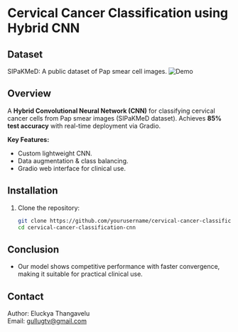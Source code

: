 # Cervical Cancer Classification using Hybrid CNN
## Dataset
SIPaKMeD: A public dataset of Pap smear cell images.
![Demo](assets/demo.gif) 

##  Overview
A **Hybrid Convolutional Neural Network (CNN)** for classifying cervical cancer cells from Pap smear images (SIPaKMeD dataset). Achieves **85% test accuracy** with real-time deployment via Gradio.

**Key Features:**
- Custom lightweight CNN.
- Data augmentation & class balancing.
- Gradio web interface for clinical use.

##  Installation
1. Clone the repository:
   ```bash
   git clone https://github.com/yourusername/cervical-cancer-classification-cnn.git
   cd cervical-cancer-classification-cnn

## Conclusion
- Our model shows competitive performance with faster convergence, making it suitable for practical clinical use.

## Contact
Author: Eluckya Thangavelu  
Email: gullugtv@gmail.com
